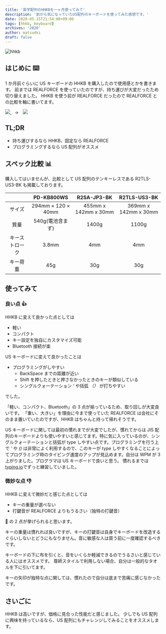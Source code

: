 ```yaml
---
title: '英字配列のHHKBを一ヶ月使ってみて'
description: '前から気になっていたUS配列のキーボードを使ってみた感想です。'
date: 2020-05-15T21:54:00+09:00
tags: [hhkb, keyboard]
archives: '2020'
author: matsu4ki
draft: false
---
```


![hhkb](/post/keyboard/img/hhkb.png)

## はじめに ⌨️

1 か月前ぐらいに US キーボードの HHKB を購入したので使用感とかを書きます。
前までは REALFORCE を使っていたのですが、持ち運びが大変だったため切り替えました。
HHKB を使う前が REALFORCE だったので REALFORCE との比較を軸に書いてます。

<div class="is-flex">
  <a href="https://www.amazon.co.jp/gp/product/B077QH54KX/ref=as_li_ss_il?ie=UTF8&psc=1&linkCode=li3&tag=&linkId=7315fb5e1c3a0da53c5998f845b5fe4e&language=ja_JP" rel="noopener" target="_blank">
    <img border="0" src="//ws-fe.amazon-adsystem.com/widgets/q?_encoding=UTF8&ASIN=B077QH54KX&Format=_SL250_&ID=AsinImage&MarketPlace=JP&ServiceVersion=20070822&WS=1&tag=&language=ja_JP">
  </a>
  <span style="margin: 0px 10px" class="is-size-1">→</span>
  <a href="https://www.amazon.co.jp/gp/product/B082TQK2SB/ref=as_li_ss_il?ie=UTF8&psc=1&linkCode=li2&tag=matsu4ki-22&linkId=fde61893184db9a874770196f9b352d5&language=ja_JP" rel="noopener" target="_blank">
    <img border="0" src="//ws-fe.amazon-adsystem.com/widgets/q?_encoding=UTF8&ASIN=B082TQK2SB&Format=_SL160_&ID=AsinImage&MarketPlace=JP&ServiceVersion=20070822&WS=1&tag=matsu4ki-22&language=ja_JP" >
  </a>
</div>

## TL;DR

- 持ち運びするなら HHKB、固定なら REALFORCE
- プログラミングするなら US 配列がオススメ

## スペック比較 📊

購入してはいませんが、比較として US 配列のテンキーレスである R2TLS-US3-BK も掲載しております。

|                |     PD-KB800WS     |     R2SA-JP3-BK      |     R2TLS-US3-BK     |
| :------------: | :----------------: | :------------------: | :------------------: |
|     サイズ     | 294mm × 120 × 40mm | 455mm x 142mm x 30mm | 369mm x 142mm x 30mm |
|      質量      |  540g(電池含まず)  |        1400g         |        1100g         |
| キーストローク |       3.8mm        |         4mm          |         4mm          |
|    キー荷重    |        45g         |         30g          |         30g          |

## 使ってみて

### 良い点 👍

HHKB に変えて良かった点としては

- 軽い
- コンパクト
- キー設定を独自にカスタマイズ可能
- Bluetooth 接続が楽

US キーボードに変えて良かったことは

- プログラミングがしやすい
  - BackSpace までの距離が近い
  - Shift を押したときと押さなかったときのキーが類似している
  - シングルクォーテーション _'_ や括弧 _（）_ が打ちやすい

でした。

「軽い、コンパクト、Bluetooth」の 3 点が揃っているため、取り回しが大変良いです。
「重い、大きい」を理由に今まで使っていた REALFORCE は会社にそのまま置いていたのですが、HHKB はちゃんと持って帰れそうです。

US キーボードに関しては最初の慣れまでが大変でしたが、慣れてからは JIS 配列のキーボードよりも使いやすいと感じてます。特に気に入っているのが、シングルクォーテーションと括弧が type しやすい点です。プログラミングを行う上で _'_ や _()_ は非常によく利用するので、このキーが type しやすくなることによってプログラミング時のタイピング速度のアップが見込めます。自分は WPM が 3 上がりました。プログラマは US キーボードで良いと思う。
慣れるまでは[typing.io](https://typing.io)でずっと練習していました。

### 微妙な点 👎

HHKB に変えて微妙だと感じた点としては

- キーの重量が選べない
- 打鍵音が REALFORCE よりもうるさい（独特の打鍵音）

 の 2 点が挙げられると思います。

キーの重量は慣れれば良いですが、キーの打鍵音は自身でキーボードを改造するぐらいしないとどうにもなりません。音に敏感な人は買う前に一度確認するべきです。

キーボードの下に布を引くと、音をいくらか軽減できるのでうるさいと感じている人にはオススメです。
尊師スタイルで利用しない場合、自分は一般的なタオルを下に引いてます。

キーの矢印が独特な点に関しては、慣れたので自分は底まで苦痛に感じなかったです。

## さいごに

HHKB は高いですが、価格に見合った性能だと感じました。
少しでも US 配列に興味を持っているなら、US 配列にもチャレンジしてみることをオススメします。
